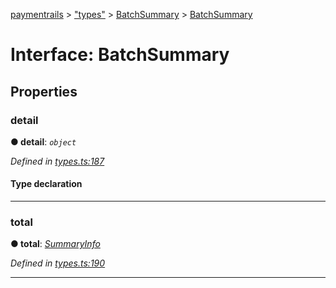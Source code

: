 [paymentrails](../README.md) > ["types"](../modules/_types_.md) > [BatchSummary](../modules/_types_.batchsummary.md) > [BatchSummary](../interfaces/_types_.batchsummary.batchsummary.md)



# Interface: BatchSummary


## Properties
<a id="detail"></a>

###  detail

**●  detail**:  *`object`* 

*Defined in [types.ts:187](https://github.com/PaymentRails/javascript-sdk/blob/e46ce8e/lib/types.ts#L187)*


#### Type declaration


[method: `string`]: [SummaryInfo](_types_.batchsummary.summaryinfo.md)






___

<a id="total"></a>

###  total

**●  total**:  *[SummaryInfo](_types_.batchsummary.summaryinfo.md)* 

*Defined in [types.ts:190](https://github.com/PaymentRails/javascript-sdk/blob/e46ce8e/lib/types.ts#L190)*





___


